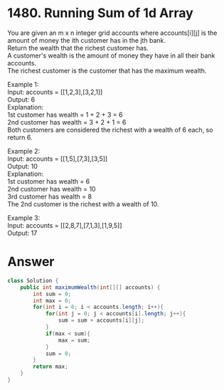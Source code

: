 # 1480. Running Sum of 1d Array
   
You are given an m x n integer grid accounts where accounts[i][j] is the amount of money the i​​​​​​​​​​​th​​​​ customer has in the j​​​​​​​​​​​th​​​​ bank.   
Return the wealth that the richest customer has.   
A customer's wealth is the amount of money they have in all their bank accounts.   
The richest customer is the customer that has the maximum wealth.   
   
Example 1:   
Input: accounts = [[1,2,3],[3,2,1]]   
Output: 6   
Explanation:   
1st customer has wealth = 1 + 2 + 3 = 6   
2nd customer has wealth = 3 + 2 + 1 = 6   
Both customers are considered the richest with a wealth of 6 each, so return 6.   

Example 2:   
Input: accounts = [[1,5],[7,3],[3,5]]   
Output: 10   
Explanation:    
1st customer has wealth = 6   
2nd customer has wealth = 10   
3rd customer has wealth = 8   
The 2nd customer is the richest with a wealth of 10.   

Example 3:   
Input: accounts = [[2,8,7],[7,1,3],[1,9,5]]   
Output: 17   

# Answer
```java
class Solution {
    public int maximumWealth(int[][] accounts) {
        int sum = 0;
        int max = 0;
        for(int i = 0; i < accounts.length; i++){
            for(int j = 0; j < accounts[i].length; j++){
                sum = sum + accounts[i][j];
            }
            if(max < sum){
                max = sum;
            }
            sum = 0;
        }
        return max;
    }
}
```
